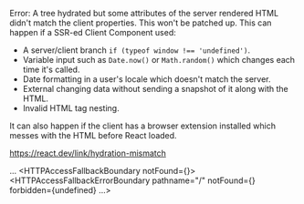 Error: A tree hydrated but some attributes of the server rendered HTML didn't match the client properties. This won't be patched up. This can happen if a SSR-ed Client Component used:

- A server/client branch `if (typeof window !== 'undefined')`.
- Variable input such as `Date.now()` or `Math.random()` which changes each time it's called.
- Date formatting in a user's locale which doesn't match the server.
- External changing data without sending a snapshot of it along with the HTML.
- Invalid HTML tag nesting.

It can also happen if the client has a browser extension installed which messes with the HTML before React loaded.

https://react.dev/link/hydration-mismatch

  ...
    <HTTPAccessFallbackBoundary notFound={<NotAllowedRootHTTPFallbackError>}>
      <HTTPAccessFallbackErrorBoundary pathname="/" notFound={<NotAllowedRootHTTPFallbackError>} forbidden={undefined} ...>
        <RedirectBoundary>
          <RedirectErrorBoundary router={{...}}>
            <Head>
            <link>
            <script>
            <script>
            <script>
            <RootLayout>
              <html lang="da" className="bg-obsidia...">
                <body className="inter_787a...">
                  <PerformanceMonitor>
                  <ServiceWorkerRegistration>
                  <Layout>
                    <div className={"min-h-sc..."}>
                      ...
                        <nav className="fixed top-..." style={{...}} ref={function useMotionRef.useCallback}>
                          <div className="max-w-[128...">
                            <motion.div className="flex items..." initial={{opacity:0,x:-50}} animate={{opacity:1,x:0}} ...>
                              <div
+                               className="flex items-center gap-6 px-6 py-2.5 rounded-full border border-white/10 bg-..."
-                               className="flex items-center gap-6 px-6 py-2.5 rounded-full backdrop-blur-[20px] bg-wh..."
                                style={{opacity:0,transform:"translateX..."}}
                                ref={function useMotionRef.useCallback}
                              >
                            <motion.div className="hidden lg:..." initial={{opacity:0,x:50}} animate={{opacity:1,x:0}} ...>
                              <div
+                               className="hidden lg:flex items-center gap-6 px-6 py-2.5 rounded-full border border-wh..."
-                               className="hidden lg:flex items-center gap-6 px-6 py-2.5 rounded-full backdrop-blur-[2..."
                                style={{opacity:0,transform:"translateX..."}}
                                ref={function useMotionRef.useCallback}
                              >
                      ...
                        <Home>
                          <main>
                            <StructuredData>
                            <StructuredData>
                            <StructuredData>
                            ...
                              <div className="container ...">
                                <motion.div className="w-1/2 text..." variants={{hidden:{...}, ...}} initial="hidden" ...>
                                  <div
+                                   className="w-1/2 text-left glass-hero p-6 rounded-xl"
-                                   className="w-1/2 text-left backdrop-blur-[20px] bg-white/10 border border-white/10..."
                                    style={{opacity:0}}
                                    ref={function useMotionRef.useCallback}
                                  >
                            ...
                              <div className="fixed bott..." style={{opacity:0, ...}} ...>
                                <div className="backdrop-b...">
                                  <img
+                                   src="/images/case-studies/digital-transformation-hero/hero.jpg"
-                                   src={"/_next/image?url=%2Fimages%2Fcase-studies%2Fdigital-transformation-hero%2Fh..."}
                                    alt="Featured Case Study"
                                    className="w-16 h-16 rounded-lg object-cover"
-                                   loading="lazy"
-                                   width="64"
-                                   height="64"
-                                   decoding="async"
-                                   data-nimg="1"
-                                   style={{color:"transparent"}}
-                                   sizes="64px"
-                                   srcset={"/_next/image?url=%2Fimages%2Fcase-studies%2Fdigital-transformation-hero%..."}
                                  >
                                  ...
                            <AIIdeas>
                            <Services>
                            ...
                              <div className="grid md:gr...">
                                ...
                                  <div className="relative h...">
                                    <img
                                      alt="E-commerce Platform for Sustainable Fashion"
                                      fetchPriority={undefined}
+                                     loading="lazy"
-                                     loading={null}
                                      width={undefined}
                                      height={undefined}
                                      decoding="async"
                                      data-nimg="fill"
                                      className="object-cover transition-transform duration-700 group-hover:scale-110"
                                      style={{position:"absolute",height:"100%",width:"100%",left:0,top:0,right:0,bottom:0,objectFit:undefined, ...}}
+                                     sizes="100vw"
-                                     sizes="(max-width: 768px) 100vw, (max-width: 1024px) 50vw, 33vw"
+                                     srcSet={"/_next/image?url=%2Fimages%2Fcase-studies%2FCasestudies1.png&w=640&q=7..."}
-                                     srcSet={"/_next/image?url=%2Fimages%2Fcase-studies%2FCasestudies1.png&w=256&q=7..."}
                                      src={"/_next/image?url=%2Fimages%2Fcase-studies%2FCasestudies1.png&w=3840&q=75"}
                                      ref={function}
                                      onLoad={function onLoad}
                                      onError={function onError}
                                    >
                                    ...
                                ...
                                  <div className="relative h...">
                                    <img
                                      alt="AI-Powered Warehouse Management"
                                      fetchPriority={undefined}
+                                     loading="lazy"
-                                     loading={null}
                                      width={undefined}
                                      height={undefined}
                                      decoding="async"
                                      data-nimg="fill"
                                      className="object-cover transition-transform duration-700 group-hover:scale-110"
                                      style={{position:"absolute",height:"100%",width:"100%",left:0,top:0,right:0,bottom:0,objectFit:undefined, ...}}
+                                     sizes="100vw"
-                                     sizes="(max-width: 768px) 100vw, (max-width: 1024px) 50vw, 33vw"
+                                     srcSet={"/_next/image?url=%2Fimages%2Fcase-studies%2FCasestudies2.png&w=640&q=7..."}
-                                     srcSet={"/_next/image?url=%2Fimages%2Fcase-studies%2FCasestudies2.png&w=256&q=7..."}
                                      src={"/_next/image?url=%2Fimages%2Fcase-studies%2FCasestudies2.png&w=3840&q=75"}
                                      ref={function}
                                      onLoad={function onLoad}
                                      onError={function onError}
                                    >
                                    ...
                                ...
                                  <div className="relative h...">
                                    <img
                                      alt="Next-Gen Mobile Banking App"
                                      fetchPriority={undefined}
+                                     loading="lazy"
-                                     loading={null}
                                      width={undefined}
                                      height={undefined}
                                      decoding="async"
                                      data-nimg="fill"
                                      className="object-cover transition-transform duration-700 group-hover:scale-110"
                                      style={{position:"absolute",height:"100%",width:"100%",left:0,top:0,right:0,bottom:0,objectFit:undefined, ...}}
+                                     sizes="100vw"
-                                     sizes="(max-width: 768px) 100vw, (max-width: 1024px) 50vw, 33vw"
+                                     srcSet={"/_next/image?url=%2Fimages%2Fcase-studies%2FCasestudies3.png&w=640&q=7..."}
-                                     srcSet={"/_next/image?url=%2Fimages%2Fcase-studies%2FCasestudies3.png&w=256&q=7..."}
                                      src={"/_next/image?url=%2Fimages%2Fcase-studies%2FCasestudies3.png&w=3840&q=75"}
                                      ref={function}
                                      onLoad={function onLoad}
                                      onError={function onError}
                                    >
                                    ...
                                ...
                                  <div className="relative h...">
                                    <img
                                      alt="Smart Fitness Ecosystem"
                                      fetchPriority={undefined}
                                      loading="lazy"
                                      width={undefined}
                                      height={undefined}
                                      decoding="async"
                                      data-nimg="fill"
                                      className="object-cover transition-transform duration-700 group-hover:scale-110"
                                      style={{position:"absolute",height:"100%",width:"100%",left:0,top:0,right:0,bottom:0,objectFit:undefined, ...}}
+                                     sizes="100vw"
-                                     sizes="(max-width: 768px) 100vw, (max-width: 1024px) 50vw, 33vw"
+                                     srcSet={"/_next/image?url=%2Fimages%2Fcase-studies%2FCasestudies4.png&w=640&q=7..."}
-                                     srcSet={"/_next/image?url=%2Fimages%2Fcase-studies%2FCasestudies4.png&w=256&q=7..."}
                                      src={"/_next/image?url=%2Fimages%2Fcase-studies%2FCasestudies4.png&w=3840&q=75"}
                                      ref={function}
                                      onLoad={function onLoad}
                                      onError={function onError}
                                    >
                                    ...
                                ...
                                  <div className="relative h...">
                                    <img
                                      alt="AR Furniture Visualization"
                                      fetchPriority={undefined}
                                      loading="lazy"
                                      width={undefined}
                                      height={undefined}
                                      decoding="async"
                                      data-nimg="fill"
                                      className="object-cover transition-transform duration-700 group-hover:scale-110"
                                      style={{position:"absolute",height:"100%",width:"100%",left:0,top:0,right:0,bottom:0,objectFit:undefined, ...}}
+                                     sizes="100vw"
-                                     sizes="(max-width: 768px) 100vw, (max-width: 1024px) 50vw, 33vw"
+                                     srcSet={"/_next/image?url=%2Fimages%2Fcase-studies%2FCasestudies5.jpg&w=640&q=7..."}
-                                     srcSet={"/_next/image?url=%2Fimages%2Fcase-studies%2FCasestudies5.jpg&w=256&q=7..."}
                                      src={"/_next/image?url=%2Fimages%2Fcase-studies%2FCasestudies5.jpg&w=3840&q=75"}
                                      ref={function}
                                      onLoad={function onLoad}
                                      onError={function onError}
                                    >
                                    ...
                                ...
                                  <div className="relative h...">
                                    <img
                                      alt="Digital Transformation Platform"
                                      fetchPriority={undefined}
                                      loading="lazy"
                                      width={undefined}
                                      height={undefined}
                                      decoding="async"
                                      data-nimg="fill"
                                      className="object-cover transition-transform duration-700 group-hover:scale-110"
                                      style={{position:"absolute",height:"100%",width:"100%",left:0,top:0,right:0,bottom:0,objectFit:undefined, ...}}
+                                     sizes="100vw"
-                                     sizes="(max-width: 768px) 100vw, (max-width: 1024px) 50vw, 33vw"
+                                     srcSet={"/_next/image?url=%2Fimages%2Fcase-studies%2FCasestudies6.png&w=640&q=7..."}
-                                     srcSet={"/_next/image?url=%2Fimages%2Fcase-studies%2FCasestudies6.png&w=256&q=7..."}
                                      src={"/_next/image?url=%2Fimages%2Fcase-studies%2FCasestudies6.png&w=3840&q=75"}
                                      ref={function}
                                      onLoad={function onLoad}
                                      onError={function onError}
                                    >
                                    ...
                            ...
                      ...
            ...

    at createConsoleError (http://localhost:3000/_next/static/chunks/node_modules_next_dist_client_8f19e6fb._.js:882:71)
    at handleConsoleError (http://localhost:3000/_next/static/chunks/node_modules_next_dist_client_8f19e6fb._.js:1058:54)
    at console.error (http://localhost:3000/_next/static/chunks/node_modules_next_dist_client_8f19e6fb._.js:1223:57)
    at http://localhost:3000/_next/static/chunks/node_modules_next_dist_compiled_2ce9398a._.js:5153:25
    at runWithFiberInDEV (http://localhost:3000/_next/static/chunks/node_modules_next_dist_compiled_2ce9398a._.js:3073:74)
    at emitPendingHydrationWarnings (http://localhost:3000/_next/static/chunks/node_modules_next_dist_compiled_2ce9398a._.js:5152:13)
    at completeWork (http://localhost:3000/_next/static/chunks/node_modules_next_dist_compiled_2ce9398a._.js:8331:102)
    at runWithFiberInDEV (http://localhost:3000/_next/static/chunks/node_modules_next_dist_compiled_2ce9398a._.js:3073:131)
    at completeUnitOfWork (http://localhost:3000/_next/static/chunks/node_modules_next_dist_compiled_2ce9398a._.js:10308:23)
    at performUnitOfWork (http://localhost:3000/_next/static/chunks/node_modules_next_dist_compiled_2ce9398a._.js:10245:28)
    at workLoopConcurrentByScheduler (http://localhost:3000/_next/static/chunks/node_modules_next_dist_compiled_2ce9398a._.js:10239:58)
    at renderRootConcurrent (http://localhost:3000/_next/static/chunks/node_modules_next_dist_compiled_2ce9398a._.js:10221:71)
    at performWorkOnRoot (http://localhost:3000/_next/static/chunks/node_modules_next_dist_compiled_2ce9398a._.js:9853:176)
    at performWorkOnRootViaSchedulerTask (http://localhost:3000/_next/static/chunks/node_modules_next_dist_compiled_2ce9398a._.js:10826:9)
    at MessagePort.performWorkUntilDeadline (http://localhost:3000/_next/static/chunks/node_modules_next_dist_compiled_2ce9398a._.js:1982:64)
    at div (<anonymous>)
    at useRender (http://localhost:3000/_next/static/chunks/node_modules_3750b30c._.js:12249:195)
    at MotionComponent (http://localhost:3000/_next/static/chunks/node_modules_3750b30c._.js:11455:17)
    at Navigation (http://localhost:3000/_next/static/chunks/src_77d9615d._.js:877:219)
    at Layout (rsc://React/Server/file:///Users/Yousef_1/Dokumenter/HjemmesideIT/TechFlow%20Solutions/techflow-nextjs/.next/server/chunks/ssr/%5Broot-of-the-server%5D__6519c3ce._.js?3:128:264)
    at RootLayout (rsc://React/Server/file:///Users/Yousef_1/Dokumenter/HjemmesideIT/TechFlow%20Solutions/techflow-nextjs/.next/server/chunks/ssr/%5Broot-of-the-server%5D__6519c3ce._.js?0:321:268)